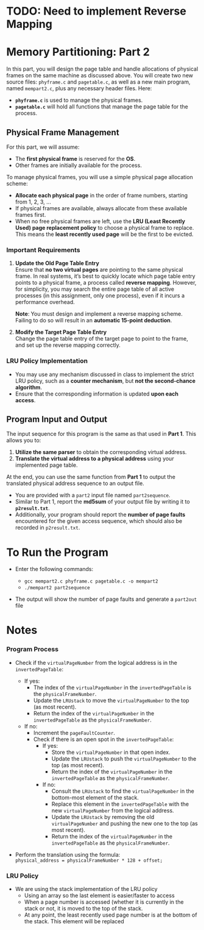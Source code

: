# TODO: Need to implement Reverse Mapping

# Memory Partitioning: Part 2

In this part, you will design the page table and handle allocations of physical frames on the same machine as discussed above. You will create two new source files: `phyframe.c` and `pagetable.c`, as well as a new main program, named `mempart2.c`, plus any necessary header files. Here:

- **`phyframe.c`** is used to manage the physical frames.
- **`pagetable.c`** will hold all functions that manage the page table for the process.

## Physical Frame Management

For this part, we will assume:

- The **first physical frame** is reserved for the **OS**.
- Other frames are initially available for the process.

To manage physical frames, you will use a simple physical page allocation scheme:

- **Allocate each physical page** in the order of frame numbers, starting from 1, 2, 3, ...
- If physical frames are available, always allocate from these available frames first.
- When no free physical frames are left, use the **LRU (Least Recently Used) page replacement policy** to choose a physical frame to replace. This means the **least recently used page** will be the first to be evicted.

### Important Requirements

1. **Update the Old Page Table Entry**  
   Ensure that **no two virtual pages** are pointing to the same physical frame. In real systems, it’s best to quickly locate which page table entry points to a physical frame, a process called **reverse mapping**. However, for simplicity, you may search the entire page table of all active processes (in this assignment, only one process), even if it incurs a performance overhead.

   **Note**: You must design and implement a reverse mapping scheme. Failing to do so will result in an **automatic 15-point deduction**.

2. **Modify the Target Page Table Entry**  
   Change the page table entry of the target page to point to the frame, and set up the reverse mapping correctly.

### LRU Policy Implementation

- You may use any mechanism discussed in class to implement the strict LRU policy, such as a **counter mechanism**, but **not the second-chance algorithm**.
- Ensure that the corresponding information is updated **upon each access**.

## Program Input and Output

The input sequence for this program is the same as that used in **Part 1**. This allows you to:

1. **Utilize the same parser** to obtain the corresponding virtual address.
2. **Translate the virtual address to a physical address** using your implemented page table.

At the end, you can use the same function from **Part 1** to output the translated physical address sequence to an output file.

- You are provided with a `part2` input file named `part2sequence`.
- Similar to Part 1, report the **md5sum** of your output file by writing it to **`p2result.txt`**.
- Additionally, your program should report the **number of page faults** encountered for the given access sequence, which should also be recorded in `p2result.txt`.

# To Run the Program
- Enter the following commands:
   -  `gcc mempart2.c phyframe.c pagetable.c -o mempart2`
   -  `./mempart2 part2sequence`

- The output will show the number of page faults and generate a `part2out` file

# Notes
### Program Process
- Check if the `virtualPageNumber` from the logical address is in the `invertedPageTable`:
  - If yes:
    - The index of the `virtualPageNumber` in the `invertedPageTable` is the `physicalFrameNumber`.
    - Update the `LRUstack` to move the `virtualPageNumber` to the top (as most recent).
    - Return the index of the `virtualPageNumber` in the `invertedPageTable` as the `physicalFrameNumber`.
  - If no:
    - Increment the `pageFaultCounter`.
    - Check if there is an open spot in the `invertedPageTable`:
      - If yes:
        - Store the `virtualPageNumber` in that open index.
        - Update the `LRUstack` to push the `virtualPageNumber` to the top (as most recent).
        - Return the index of the `virtualPageNumber` in the `invertedPageTable` as the `physicalFrameNumber`.
      - If no:
        - Consult the `LRUstack` to find the `virtualPageNumber` in the bottom-most element of the stack.
        - Replace this element in the `invertedPageTable` with the new `virtualPageNumber` from the logical address.
        - Update the `LRUstack` by removing the old `virtualPageNumber` and pushing the new one to the top (as most recent).
        - Return the index of the `virtualPageNumber` in the `invertedPageTable` as the `physicalFrameNumber`.

- Perform the translation using the formula:  
  `physical_address = physicalFrameNumber * 128 + offset;`


### LRU Policy
- We are using the stack implementation of the LRU policy
    - Using an array so the last element is easier/faster to access
    - When a page number is accessed (whether it is currently in the stack or not, it is moved to the top of the stack.
    - At any point, the least recently used page number is at the bottom of the stack. This element will be replaced
